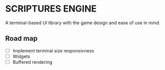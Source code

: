 # SCRIPTURES ENGINE 
A terminal-based UI library with the game design and ease of use in mind.

## Road map 
- [ ] Implement terminal size responsivness 
- [ ] Widgets 
- [ ] Buffered rendering 
